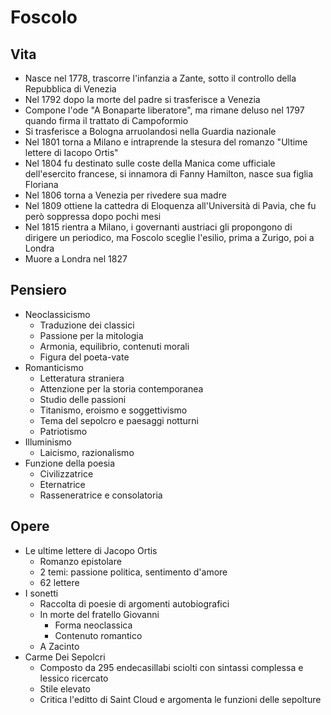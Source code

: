 # Foscolo

## Vita

- Nasce nel 1778, trascorre l'infanzia a Zante, sotto il controllo della Repubblica di Venezia
- Nel 1792 dopo la morte del padre si trasferisce a Venezia
- Compone l'ode "A Bonaparte liberatore", ma rimane deluso nel 1797 quando firma il trattato di Campoformio
- Si trasferisce a Bologna arruolandosi nella Guardia nazionale
- Nel 1801 torna a Milano e intraprende la stesura del romanzo "Ultime lettere di Iacopo Ortis"
- Nel 1804 fu destinato sulle coste della Manica come ufficiale dell'esercito francese, si innamora di Fanny Hamilton, nasce sua figlia Floriana
- Nel 1806 torna a Venezia per rivedere sua madre
- Nel 1809 ottiene la cattedra di Eloquenza all'Università di Pavia, che fu però soppressa dopo pochi mesi
- Nel 1815 rientra a Milano, i governanti austriaci gli propongono di dirigere un periodico, ma Foscolo sceglie l'esilio, prima a Zurigo, poi a Londra
- Muore a Londra nel 1827

## Pensiero

- Neoclassicismo
  - Traduzione dei classici
  - Passione per la mitologia
  - Armonia, equilibrio, contenuti morali
  - Figura del poeta-vate
- Romanticismo
  - Letteratura straniera
  - Attenzione per la storia contemporanea
  - Studio delle passioni
  - Titanismo, eroismo e soggettivismo
  - Tema del sepolcro e paesaggi notturni
  - Patriotismo
- Illuminismo
  - Laicismo, razionalismo
- Funzione della poesia
  - Civilizzatrice
  - Eternatrice
  - Rasseneratrice e consolatoria

## Opere

- Le ultime lettere di Jacopo Ortis
  - Romanzo epistolare
  - 2 temi: passione politica, sentimento d'amore
  - 62 lettere
- I sonetti
  - Raccolta di poesie di argomenti autobiografici
  - In morte del fratello Giovanni
    - Forma neoclassica
    - Contenuto romantico
  - A Zacinto
- Carme Dei Sepolcri
  - Composto da 295 endecasillabi sciolti con sintassi complessa e lessico ricercato
  - Stile elevato
  - Critica l'editto di Saint Cloud e argomenta le funzioni delle sepolture
